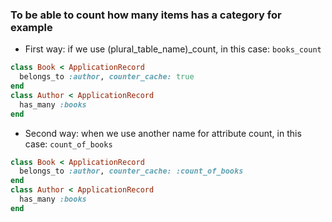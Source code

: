 ### To be able to count how many items has a category for example

- First way: if we use (plural_table_name)\_count, in this case: `books_count`

```ruby
class Book < ApplicationRecord
  belongs_to :author, counter_cache: true
end
class Author < ApplicationRecord
  has_many :books
end
```

- Second way: when we use another name for attribute count, in this case: `count_of_books`

```ruby
class Book < ApplicationRecord
  belongs_to :author, counter_cache: :count_of_books
end
class Author < ApplicationRecord
  has_many :books
end
```
